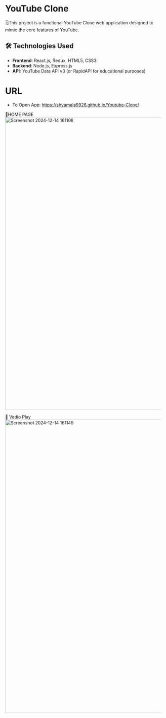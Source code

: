 # YouTube Clone

 🗒️This project is a functional YouTube Clone web application designed to mimic the core features of YouTube. 
## 🛠️ Technologies Used
- **Frontend**: React.js, Redux, HTML5, CSS3
- **Backend**: Node.js, Express.js
- **API**: YouTube Data API v3 (or RapidAPI for educational purposes)

# URL
- To Open App: https://shyamala9926.github.io/Youtube-Clone/

🌟HOME PAGE
<img width="945" alt="Screenshot 2024-12-14 161108" src="https://github.com/user-attachments/assets/a36f8c22-bdbe-4792-87df-38cfe0ae3953" />

🚀 Vedio Play
<img width="947" alt="Screenshot 2024-12-14 161149" src="https://github.com/user-attachments/assets/d416f7a8-8906-4165-99b2-528e3702b1fd" />



